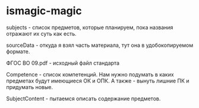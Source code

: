 # ismagic-magic

subjects - список предметов, которые планируем, пока названия отражают их суть как есть.

sourceData - откуда я взял часть материала, тут она в удобокопируемом формате.

ФГОС ВО 09.pdf - исходный файл стандарта

Competence - список компетенций. Нам нужно подумать в каких предметах будут имеющиеся ОК и ОПК. А также - вынуть лишние ПК и придумать новые.

SubjectContent - пытаемся описать содержание предметов.

